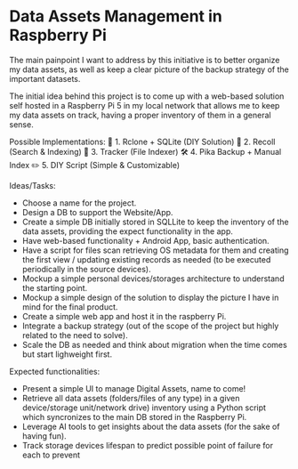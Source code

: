 # Data Assets Management in Raspberry Pi
The main painpoint I want to address by this initiative is to better organize my data assets, as well as keep a clear picture of the backup strategy of the important datasets.

The initial idea behind this project is to come up with a web-based solution self hosted in a Raspberry Pi 5 in my local network that allows me to keep my data assets on track,
having a proper inventory of them in a general sense.

Possible Implementations:
🚀 1. Rclone + SQLite (DIY Solution)
🧭 2. Recoll (Search & Indexing)
📂 3. Tracker (File Indexer)
🛠️ 4. Pika Backup + Manual Index
✏️ 5. DIY Script (Simple & Customizable)

Ideas/Tasks:
* Choose a name for the project.
* Design a DB to support the Website/App.
* Create a simple DB initially stored in SQLLite to keep the inventory of the data assets, providing the expect functionality in the app.
* Have web-based functionality + Android App, basic authentication.
* Have a script for files scan retrieving OS metadata for them and creating the first view / updating existing records as needed (to be executed periodically in the source devices).
* Mockup a simple personal devices/storages architecture to understand the starting point.
* Mockup a simple design of the solution to display the picture I have in mind for the final product.
* Create a simple web app and host it in the raspberry Pi.
* Integrate a backup strategy (out of the scope of the project but highly related to the need to solve).
* Scale the DB as needed and think about migration when the time comes but start lighweight first.

Expected functionalities:
* Present a simple UI to manage Digital Assets, name to come!
* Retrieve all data assets (folders/files of any type) in a given device/storage unit/network drive) inventory using a Python script which syncronizes to the main DB stored in the Raspberry Pi.
* Leverage AI tools to get insights about the data assets (for the sake of having fun).
* Track storage devices lifespan to predict possible point of failure for each to prevent 
